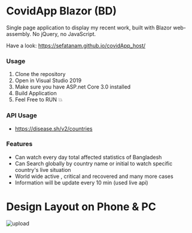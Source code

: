 # CovidApp Blazor (BD)

Single page application to display my recent work, built with Blazor web-assembly. No jQuery, no JavaScript. 

Have a look: https://sefatanam.github.io/covidApp_host/

### Usage
1. Clone the repository
2. Open in Visual Studio 2019
3. Make sure you have ASP.net Core 3.0 installed
4. Build Application
5. Feel Free to RUN 💥

### API Usage
- https://disease.sh/v2/countries

### Features
- Can watch every day total affected statistics of Bangladesh
- Can Search globally by country name or initial to watch specific country's live situation
- World wide active , critical and recovered and many more cases
- Information will be update every 10 min (used live api)

# Design Layout on Phone & PC
![upload](https://user-images.githubusercontent.com/37630292/87441953-879c4600-c615-11ea-889e-c175528a14cc.png)
